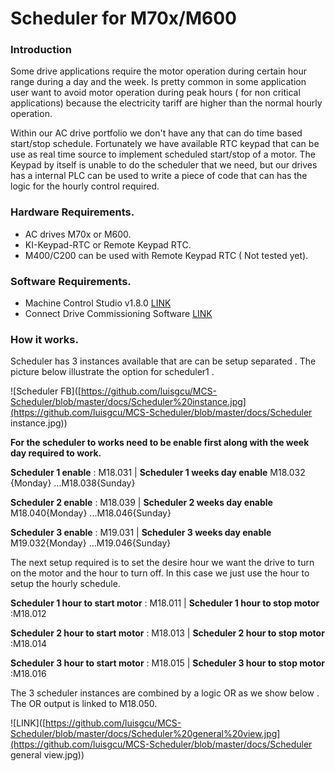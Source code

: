 # Scheduler for M70x/M600
### Introduction

Some drive applications require  the motor operation during certain hour range during a  day  and the week.  Is pretty common in some application user want to avoid motor operation during peak hours ( for non critical applications)  because the electricity tariff are higher than the normal hourly operation.

Within our AC drive portfolio  we don't have   any that can do time based start/stop schedule.  Fortunately we have available RTC keypad that can be use as  real time source to implement  scheduled  start/stop of a motor.  The Keypad by itself is unable to do the scheduler that we need, but our drives has a internal PLC can be used to write a piece of code  that can has the logic for the hourly control required. 

### Hardware Requirements.

- AC drives M70x or M600.
- KI-Keypad-RTC or Remote Keypad RTC.
- M400/C200 can be used with Remote Keypad RTC ( Not tested yet).

### Software Requirements.

- Machine Control Studio v1.8.0 [LINK](http://www.controltechniques.com/CTDownloads/SharePoint/Download.aspx?SiteID=4&ProductID=150&DownloadID=5149&VersionID=7589)
- Connect Drive Commissioning Software  [LINK](http://www.controltechniques.com/CTDownloads/SharePoint/Download.aspx?SiteID=4&ProductID=150&DownloadID=6041&VersionID=8669)

### How it works.

Scheduler has 3 instances available that are  can be setup  separated .  The picture below illustrate the option for scheduler1 .

![Scheduler FB]([https://github.com/luisgcu/MCS-Scheduler/blob/master/docs/Scheduler%20instance.jpg](https://github.com/luisgcu/MCS-Scheduler/blob/master/docs/Scheduler instance.jpg))

**For the scheduler to works need to be enable first along with the week day required to work.**

**Scheduler 1 enable** : M18.031  |  **Scheduler 1 weeks day enable** M18.032 {Monday} ...M18.038{Sunday}

**Scheduler 2 enable** : M18.039  |  **Scheduler 2 weeks day enable** M18.040{Monday} ...M18.046{Sunday}

**Scheduler 3 enable** :  M19.031 | **Scheduler 3 weeks day enable** M19.032{Monday} ...M19.046{Sunday}

The next setup required is to set the desire hour we want the drive to turn on the motor and the hour to turn off.  In this case we just use the hour to setup the hourly schedule. 

**Scheduler 1 hour to start motor** : M18.011 | **Scheduler 1 hour to stop motor** :M18.012

**Scheduler 2 hour to start motor** : M18.013 | **Scheduler 2 hour to stop motor** :M18.014

**Scheduler 3 hour to start motor** : M18.015 | **Scheduler 3 hour to stop motor** :M18.016

The 3 scheduler instances are combined by a logic OR  as we show below .  The OR output is linked to M18.050.



![LINK]([https://github.com/luisgcu/MCS-Scheduler/blob/master/docs/Scheduler%20general%20view.jpg](https://github.com/luisgcu/MCS-Scheduler/blob/master/docs/Scheduler general view.jpg))
















